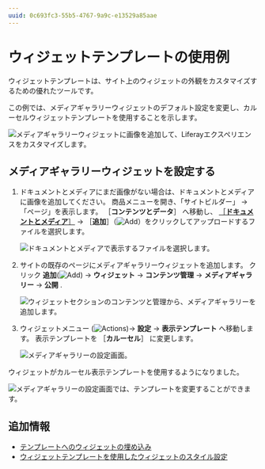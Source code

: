 ```yaml
---
uuid: 0c693fc3-55b5-4767-9a9c-e13529a85aae
---
```

# ウィジェットテンプレートの使用例

ウィジェットテンプレートは、サイト上のウィジェットの外観をカスタマイズするための優れたツールです。

この例では、メディアギャラリーウィジェットのデフォルト設定を変更し、カルーセルウィジェットテンプレートを使用することを示します。

![メディアギャラリーウィジェットに画像を追加して、Liferayエクスペリエンスをカスタマイズします。](./using-a-widget-template-example/images/04.gif)

## メディアギャラリーウィジェットを設定する

1. ドキュメントとメディアにまだ画像がない場合は、ドキュメントとメディアに画像を追加してください。 商品メニューを開き、「サイトビルダー」 &rarr; 「ページ」を表示します。 ［**コンテンツとデータ**］ へ移動し、 [［**ドキュメントとメディア**］](../../../../content-authoring-and-management/documents-and-media/uploading-and-managing/uploading-files.md) &rarr; ［**追加**］（![Add](../../../../images/icon-add.png)）をクリックしてアップロードするファイルを選択します。

    ![ドキュメントとメディアで表示するファイルを選択します。](./using-a-widget-template-example/images/01.png)

1. サイトの既存のページにメディアギャラリーウィジェットを追加します。 クリック **追加**(![Add](../../../../images/icon-plus.png)) &rarr; **ウィジェット** &rarr; **コンテンツ管理** &rarr; **メディアギャラリー** &rarr; **公開** .

    ![ウィジェットセクションのコンテンツと管理から、メディアギャラリーを追加します。](./using-a-widget-template-example/images/02.png)

1. ウィジェットメニュー (![Actions](../../../../images/icon-actions.png))&rarr; **設定** &rarr; **表示テンプレート** へ移動します。 表示テンプレートを ［**カルーセル**］ に変更します。

    ![メディアギャラリーの設定画面。](./using-a-widget-template-example/images/03.png)

  ウィジェットがカルーセル表示テンプレートを使用するようになりました。

![メディアギャラリーの設定画面では、テンプレートを変更することができます。](./using-a-widget-template-example/images/04.gif)

## 追加情報

- [テンプレートへのウィジェットの埋め込み](../../../../content-authoring-and-management/web-content/web-content-templates/embedding-widgets-in-templates.md)
- [ウィジェットテンプレートを使用したウィジェットのスタイル設定](../../../../site-building/displaying-content/additional-content-display-options/styling-widgets-with-widget-templates.md)
